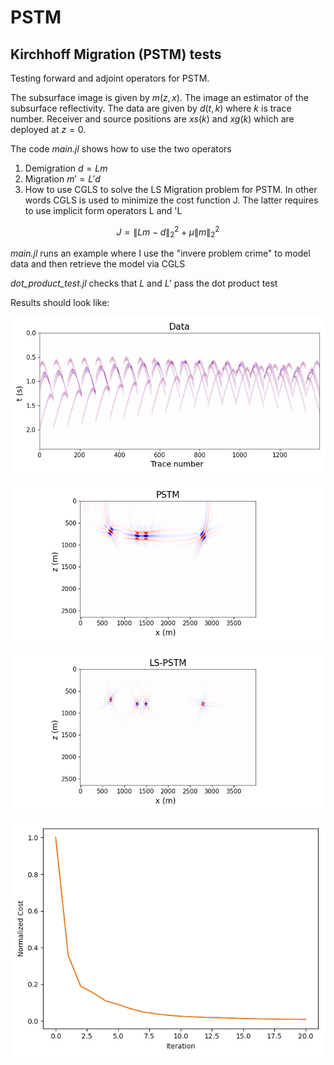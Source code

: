 # PSTM
## Kirchhoff Migration (PSTM) tests 

Testing forward and adjoint operators for PSTM. 

The subsurface image is given by $m(z,x)$.  The image an estimator of the subsurface reflectivity. The data are given by $d(t,k)$ where $k$ is trace number. Receiver and source positions are $xs(k)$ and $xg(k)$ which are deployed at $z=0$. 

The code *main.jl* shows how to use the two operators

1) Demigration $d = L m$
2) Migration $m' = L' d$ 
3) How to use CGLS to solve the LS Migration problem for PSTM. In other words
CGLS is used to minimize the cost function J. The latter requires to use implicit form 
operators L and 'L

$$J = \| L m - d\|_2^2 + \mu \| m\|_2^2$$



*main.jl* runs an example where I use the "invere problem crime" to model data and then retrieve the model via CGLS

*dot_product_test.jl* checks that $L$ and $L'$ pass the dot product test

Results should look like:

![image](figure1.png)

![image](figure2.png)

![image](figure3.png)

![image](figure4.png)